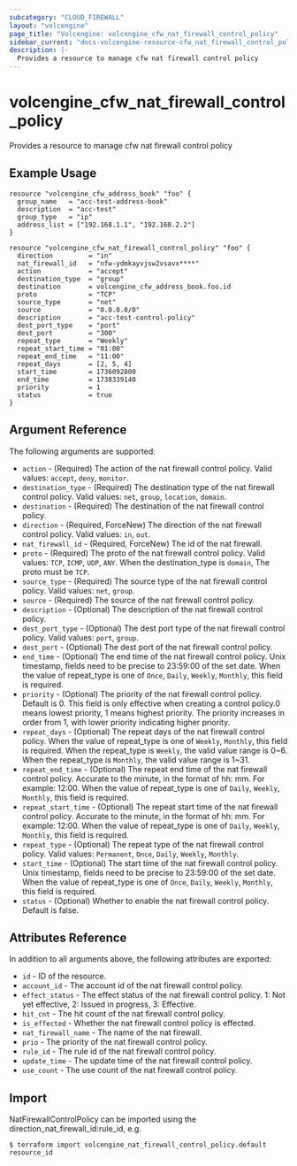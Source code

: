 ```yaml
---
subcategory: "CLOUD_FIREWALL"
layout: "volcengine"
page_title: "Volcengine: volcengine_cfw_nat_firewall_control_policy"
sidebar_current: "docs-volcengine-resource-cfw_nat_firewall_control_policy"
description: |-
  Provides a resource to manage cfw nat firewall control policy
---
```

# volcengine_cfw_nat_firewall_control_policy
Provides a resource to manage cfw nat firewall control policy
## Example Usage
```hcl
resource "volcengine_cfw_address_book" "foo" {
  group_name   = "acc-test-address-book"
  description  = "acc-test"
  group_type   = "ip"
  address_list = ["192.168.1.1", "192.168.2.2"]
}

resource "volcengine_cfw_nat_firewall_control_policy" "foo" {
  direction         = "in"
  nat_firewall_id   = "nfw-ydmkayvjsw2vsavx****"
  action            = "accept"
  destination_type  = "group"
  destination       = volcengine_cfw_address_book.foo.id
  proto             = "TCP"
  source_type       = "net"
  source            = "0.0.0.0/0"
  description       = "acc-test-control-policy"
  dest_port_type    = "port"
  dest_port         = "300"
  repeat_type       = "Weekly"
  repeat_start_time = "01:00"
  repeat_end_time   = "11:00"
  repeat_days       = [2, 5, 4]
  start_time        = 1736092800
  end_time          = 1738339140
  priority          = 1
  status            = true
}
```
## Argument Reference
The following arguments are supported:
* `action` - (Required) The action of the nat firewall control policy. Valid values: `accept`, `deny`, `monitor`.
* `destination_type` - (Required) The destination type of the nat firewall control policy. Valid values: `net`, `group`, `location`, `domain`.
* `destination` - (Required) The destination of the nat firewall control policy.
* `direction` - (Required, ForceNew) The direction of the nat firewall control policy. Valid values: `in`, `out`.
* `nat_firewall_id` - (Required, ForceNew) The id of the nat firewall.
* `proto` - (Required) The proto of the nat firewall control policy. Valid values: `TCP`, `ICMP`, `UDP`, `ANY`. When the destination_type is `domain`, The proto must be `TCP`.
* `source_type` - (Required) The source type of the nat firewall control policy. Valid values: `net`, `group`.
* `source` - (Required) The source of the nat firewall control policy.
* `description` - (Optional) The description of the nat firewall control policy.
* `dest_port_type` - (Optional) The dest port type of the nat firewall control policy. Valid values: `port`, `group`.
* `dest_port` - (Optional) The dest port of the nat firewall control policy.
* `end_time` - (Optional) The end time of the nat firewall control policy. Unix timestamp, fields need to be precise to 23:59:00 of the set date.
 When the value of repeat_type is one of `Once`, `Daily`, `Weekly`, `Monthly`, this field is required.
* `priority` - (Optional) The priority of the nat firewall control policy. Default is 0. This field is only effective when creating a control policy.0 means lowest priority, 1 means highest priority. The priority increases in order from 1, with lower priority indicating higher priority.
* `repeat_days` - (Optional) The repeat days of the nat firewall control policy. When the value of repeat_type is one of `Weekly`, `Monthly`, this field is required.
 When the repeat_type is `Weekly`, the valid value range is 0~6.
 When the repeat_type is `Monthly`, the valid value range is 1~31.
* `repeat_end_time` - (Optional) The repeat end time of the nat firewall control policy. Accurate to the minute, in the format of hh: mm. For example: 12:00.
 When the value of repeat_type is one of `Daily`, `Weekly`, `Monthly`, this field is required.
* `repeat_start_time` - (Optional) The repeat start time of the nat firewall control policy. Accurate to the minute, in the format of hh: mm. For example: 12:00.
 When the value of repeat_type is one of `Daily`, `Weekly`, `Monthly`, this field is required.
* `repeat_type` - (Optional) The repeat type of the nat firewall control policy. Valid values: `Permanent`, `Once`, `Daily`, `Weekly`, `Monthly`.
* `start_time` - (Optional) The start time of the nat firewall control policy. Unix timestamp, fields need to be precise to 23:59:00 of the set date.
 When the value of repeat_type is one of `Once`, `Daily`, `Weekly`, `Monthly`, this field is required.
* `status` - (Optional) Whether to enable the nat firewall control policy. Default is false.

## Attributes Reference
In addition to all arguments above, the following attributes are exported:
* `id` - ID of the resource.
* `account_id` - The account id of the nat firewall control policy.
* `effect_status` - The effect status of the nat firewall control policy. 1: Not yet effective, 2: Issued in progress, 3: Effective.
* `hit_cnt` - The hit count of the nat firewall control policy.
* `is_effected` - Whether the nat firewall control policy is effected.
* `nat_firewall_name` - The name of the nat firewall.
* `prio` - The priority of the nat firewall control policy.
* `rule_id` - The rule id of the nat firewall control policy.
* `update_time` - The update time of the nat firewall control policy.
* `use_count` - The use count of the nat firewall control policy.


## Import
NatFirewallControlPolicy can be imported using the direction_nat_firewall_id:rule_id, e.g.
```
$ terraform import volcengine_nat_firewall_control_policy.default resource_id
```

